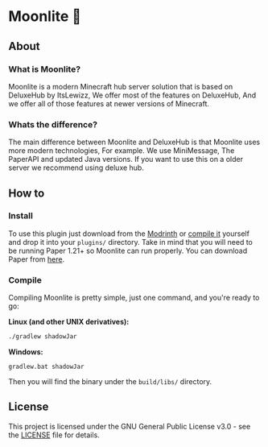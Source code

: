 # Moonlite 🌟 #

## About

### What is Moonlite?

Moonlite is a modern Minecraft hub server solution that is based on DeluxeHub by ItsLewizz, We offer most of the features on DeluxeHub, And we offer all of those features at newer versions of Minecraft.


### Whats the difference?

The main difference between Moonlite and DeluxeHub is that Moonlite uses more modern  technologies, For example. We use MiniMessage, The PaperAPI and updated Java versions. If you want to use this on a older server we recommend using deluxe hub.

## How to

### Install

To use this plugin just download from the [Modrinth](https://modrinth.com/project/moonlite)
or [compile it](#compile) yourself and drop it into your `plugins/` directory. Take in mind that you will need to be
running Paper 1.21+ so Moonlite can run properly. You can download Paper from [here](https://papermc.io/downloads).

### Compile

Compiling Moonlite is pretty simple, just one command, and you're ready to go:

**Linux (and other UNIX derivatives):**

```bash
./gradlew shadowJar
```

**Windows:**

```batch
gradlew.bat shadowJar
```

Then you will find the binary under the `build/libs/` directory.

## License

This project is licensed under the GNU General Public License v3.0 - see the [LICENSE](LICENSE) file for
details.
